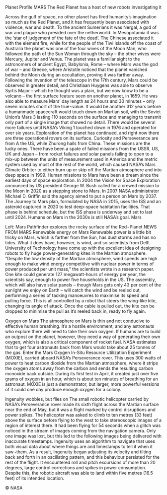 
Planet Profile
MARS
The Red Planet has a host of new robots investigating it

Across the gulf of space, no other planet has fired humanity’s imagination so much as the Red Planet, and it has frequently been associated with violence, war and death. To the ancient Sumerians it was Nergal, a god of war and plague who presided over the netherworld.
In Mesopotamia it was the ‘star of judgement of the fate of the dead’. The Chinese associated it with the element fire, while for the people of the Tiwi Islands off the coast of Australia the planet was one of the four wives of the Moon Man, who followed the path of the Sun Woman through the sky – the other wives were Mercury, Jupiter and Venus. The planet was a familiar sight to the astronomers of ancient Egypt, Babylonia, Rome – where Mars was the god of war – and Greece, where Aristotle noticed that the planet vanished behind the Moon during an occultation, proving it was farther away.
Following the invention of the telescope in the 17th century, Mars could be observed in greater detail, and Christiaan Huygens was able to observe Syrtis Major – which he thought was a plain, but we now know to be a volcano – the first surface feature seen on another planet, in 1659.
He was also able to measure Mars’ day length as 24 hours and 30 minutes – only seven minutes short of the true¬value. It would be another 312 years before a humanmade spacecraft would touch down on Martian soil, with the Soviet Union’s Mars 3 lasting 110 seconds on the surface and managing to transmit only part of a single image that showed no detail. There would be several more failures until NASA’s Viking 1 touched down in 1976 and operated for over six years.
Exploration of the planet has continued, and right now there are three operational rovers on its surface. Curiosity and Perseverance are from A the US, while Zhurong hails from China. These missions are the lucky ones. There have been a spate of failed missions from the USSR, US, UK and Japan – from rocket failures and solar panels failing to open to a mix-up between the units of measurement used in America and the metric system used by most of the rest of the world, which caused NASA’s Mars Climate Orbiter to either burn up or skip off the Martian atmosphere and into deep space in 1999. 
Human missions to Mars have been a dream since the earliest days of space exploration. In 2004 the Vision for Space Exploration announced by US president George W. Bush called for a crewed mission to the Moon in 2020 as a stepping stone to Mars. In 2007 NASA administrator Michael D. Griffin said the agency aimed to put a person on Mars by 2037. The Journey to Mars plan, formulated by NASA in 2015, uses the ISS and an asteroid captured in 2020 to test deep-space habitation facilities. That phase is behind schedule, but the ISS phase is underway and set to last until 2024. Humans on Mars in the 2030s is still NASA’s goal.
Mars

Left: Mars Pathfinder explores the rocky surface of the Red¬Planet   NEWS FROM MARS Renewable energy on Mars Renewable power is a little bit tricky on Mars, which is farther from the Sun, has dust storms and has no tides. What it does have, however, is wind, and so scientists from Delft University of Technology have come up with the excellent idea of designing robots to fly huge power-generating kites in the Martian atmosphere. “Despite the low density of the Martian atmosphere, wind speeds are high enough to make wind energy competitive with nuclear power in terms of power produced per unit mass,” the scientists wrote in a research paper. One kite could generate 127 megawatt-hours of energy per year, the scientists say, enough to power five households in the US. The assembly, which will also have solar panels – though Mars gets only 43 per cent of the sunlight we enjoy on Earth – will catch the wind and be reeled out, performing a series of tacking manoeuvres to maximise its speed and pulling force. This is all controlled by a robot that steers the wing-like kite, changing its angle of attack. Once the cable is pulled out, the kite can be dropped to minimise the pull as it’s reeled back in, ready to fly again.

Oxygen on Mars
The atmosphere on Mars is thin and not conducive to effective human breathing. It’s a hostile environment, and any astronauts who explore there will need to take their own oxygen. If humans are to build an outpost on the planet, however, they need a way of generating their own oxygen, which is also a critical component of rocket fuel. NASA estimates that to get four astronauts back from Mars would take about 25 tonnes of the gas. Enter the Mars Oxygen In-Situ Resource Utilization Experiment (MOXIE), carried aboard NASA’s Perseverance rover. This uses 300 watts of power to heat carbon dioxide from the Martian atmosphere, where it strips the oxygen atoms away from the carbon and sends the resulting carbon monoxide back outside. During its first test in April, it created just over five grams of oxygen in an hour, which is about ten minutes of breathing for an astronaut. MOXIE is just a demonstrator, but larger, more powerful versions of it could one day produce enough oxygen for a colony.

Ingenuity wobbles, but flies on The small robotic helicopter carried by NASA’s Perseverance rover made its sixth flight across the Martian surface near the end of May, but it was a flight marked by control disruptions and power spikes. The helicopter was asked to climb to ten metres (33 feet) above the surface before flying to the west to take stereoscopic images of a region of interest there. It had been flying for 54 seconds when a glitch was noticed in the stream of images coming from the navigation camera. Only one image was lost, but this led to the following images being delivered with inaccurate timestamps. Ingenuity uses an algorithm to navigate that uses both visual data about where things are and timestamps to tell it when it saw¬them.
As a result, Ingenuity began adjusting its velocity and tilting back and forth in an oscillating pattern, and this behaviour persisted for the rest of the flight. It encountered roll and pitch excursions of more than 20 degrees, large control corrections and spikes in power consumption. Despite this, the robotic aircraft was able to land within five metres (16.5 feet) of its intended location.

© NASA

